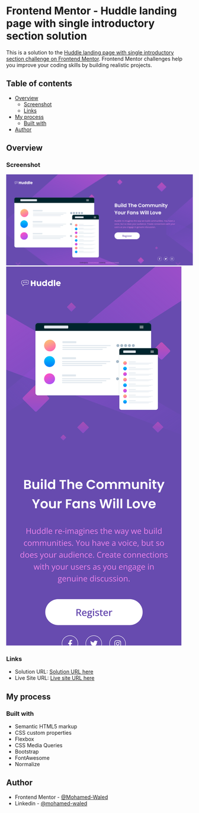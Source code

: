 # Frontend Mentor - Huddle landing page with single introductory section solution

This is a solution to the [Huddle landing page with single introductory section challenge on Frontend Mentor](https://www.frontendmentor.io/challenges/huddle-landing-page-with-a-single-introductory-section-B_2Wvxgi0). Frontend Mentor challenges help you improve your coding skills by building realistic projects. 

## Table of contents

- [Overview](#overview)
  - [Screenshot](#screenshot)
  - [Links](#links)
- [My process](#my-process)
  - [Built with](#built-with)
- [Author](#author)

## Overview

### Screenshot

![](images/Screenshot%202022-04-20%20at%2022-14-05%20Frontend%20Mentor%20Huddle%20landing%20page%20with%20single%20introductory%20section.png)
![](images/Screen%20Shot%202022-04-20%20at%2022.14.17.png)

### Links

- Solution URL: [Solution URL here]()
- Live Site URL: [Live site URL here](https://mohamed-waled.github.io/Huddle-Landing-Page-With-a-Single-Introductory-Section/)

## My process

### Built with

- Semantic HTML5 markup
- CSS custom properties
- Flexbox
- CSS Media Queries
- Bootstrap
- FontAwesome
- Normalize

## Author

- Frontend Mentor - [@Mohamed-Waled](https://www.frontendmentor.io/profile/Mohamed-Waled)
- Linkedin - [@mohamed-waled](https://www.linkedin.com/in/mohamed-waled-82a51a1bb/)